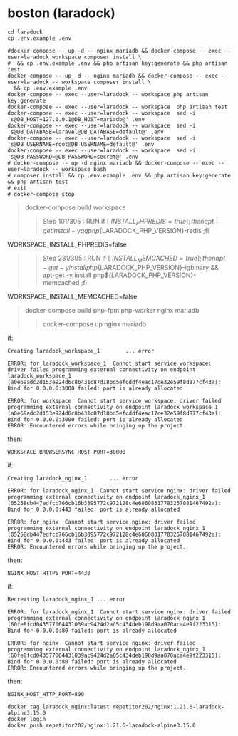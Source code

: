 # boston (laradock)

```shell
cd laradock
cp .env.example .env

#docker-compose -- up -d -- nginx mariadb && docker-compose -- exec --user=laradock workspace composer install \
#  && cp .env.example .env && php artisan key:generate && php artisan test
docker-compose -- up -d -- nginx mariadb && docker-compose -- exec --user=laradock -- workspace composer install \
  && cp .env.example .env
docker-compose -- exec --user=laradock -- workspace php artisan key:generate
docker-compose -- exec --user=laradock -- workspace  php artisan test
docker-compose -- exec --user=laradock -- workspace  sed -i 's@DB_HOST=127.0.0.1@DB_HOST=mariadb@' .env
docker-compose -- exec --user=laradock -- workspace  sed -i 's@DB_DATABASE=laravel@DB_DATABASE=default@' .env
docker-compose -- exec --user=laradock -- workspace  sed -i 's@DB_USERNAME=root@DB_USERNAME=default@' .env
docker-compose -- exec --user=laradock -- workspace  sed -i 's@DB_PASSWORD=@DB_PASSWORD=secret@' .env
# docker-compose -- up -d nginx mariadb && docker-compose -- exec --user=laradock -- workspace bash
# composer install && cp .env.example .env && php artisan key:generate && php artisan test
# exit
# docker-compose stop
```

> docker-compose build workspace
>> Step 101/305 : RUN if [ ${INSTALL_PHPREDIS} = true ]; then     apt-get install -yqq php${LARADOCK_PHP_VERSION}-redis ;fi

WORKSPACE_INSTALL_PHPREDIS=false
>> Step 231/305 : RUN if [ ${INSTALL_MEMCACHED} = true ]; then   apt-get -y install php${LARADOCK_PHP_VERSION}-igbinary   && apt-get -y install php${LARADOCK_PHP_VERSION}-memcached ;fi

WORKSPACE_INSTALL_MEMCACHED=false

> docker-compose build php-fpm php-worker nginx mariadb
>> docker-compose up nginx mariadb

if:
```
Creating laradock_workspace_1        ... error

ERROR: for laradock_workspace_1  Cannot start service workspace: driver failed programming external connectivity on endpoint laradock_workspace_1 (a0e69adc2d153e924d6c8b431c87d18bd5efcddf4eac17ce32e59f8d877cf43a): Bind for 0.0.0.0:3000 failed: port is already allocated

ERROR: for workspace  Cannot start service workspace: driver failed programming external connectivity on endpoint laradock_workspace_1 (a0e69adc2d153e924d6c8b431c87d18bd5efcddf4eac17ce32e59f8d877cf43a): Bind for 0.0.0.0:3000 failed: port is already allocated
ERROR: Encountered errors while bringing up the project.
```

then:
```
WORKSPACE_BROWSERSYNC_HOST_PORT=30000
```

if:
```
Creating laradock_nginx_1       ... error

ERROR: for laradock_nginx_1  Cannot start service nginx: driver failed programming external connectivity on endpoint laradock_nginx_1 (05258db447edfcb766cb16b3895772c972128c4e68608317783257081467492a): Bind for 0.0.0.0:443 failed: port is already allocated

ERROR: for nginx  Cannot start service nginx: driver failed programming external connectivity on endpoint laradock_nginx_1 (05258db447edfcb766cb16b3895772c972128c4e68608317783257081467492a): Bind for 0.0.0.0:443 failed: port is already allocated
ERROR: Encountered errors while bringing up the project.
```

then:
```
NGINX_HOST_HTTPS_PORT=4430
```

if:
```
Recreating laradock_nginx_1 ... error

ERROR: for laradock_nginx_1  Cannot start service nginx: driver failed programming external connectivity on endpoint laradock_nginx_1 (60fe8fcd043577064431039ac9424d2a05c434deb198d9aa070aca4e9f223315): Bind for 0.0.0.0:80 failed: port is already allocated

ERROR: for nginx  Cannot start service nginx: driver failed programming external connectivity on endpoint laradock_nginx_1 (60fe8fcd043577064431039ac9424d2a05c434deb198d9aa070aca4e9f223315): Bind for 0.0.0.0:80 failed: port is already allocated
ERROR: Encountered errors while bringing up the project.
```

then:
```
NGINX_HOST_HTTP_PORT=800
```

```shell
docker tag laradock_nginx:latest repetitor202/nginx:1.21.6-laradock-alpine3.15.0
docker login
docker push repetitor202/nginx:1.21.6-laradock-alpine3.15.0
```